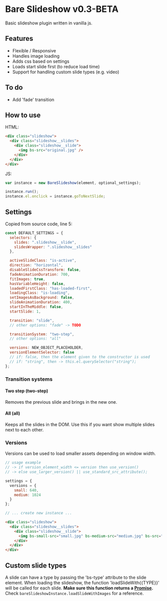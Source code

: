 # Bare Slideshow v0.3-BETA

Basic slideshow plugin written in vanilla js.



## Features

- Flexible / Responsive
- Handles image loading
- Adds css based on settings
- Loads start slide first (to reduce load time)
- Support for handling custom slide types (e.g. video)



## To do

- Add 'fade' transition



## How to use

HTML:

```html
<div class="slideshow">
  <div class="slideshow__slides">
    <div class="slideshow__slide">
      <img bs-src="original.jpg" />
    </div>
  </div>
</div>
```

JS:

```javascript
var instance = new BareSlideshow(element, optional_settings);

instance.run();
instance.el.onclick = instance.goToNextSlide;
```



## Settings

Copied from source code, line 5:

```javascript
const DEFAULT_SETTINGS = {
  selectors: {
    slides: ".slideshow__slide",
    slidesWrapper: ".slideshow__slides"
  },

  activeSlideClass: "is-active",
  direction: "horizontal",
  disableSlideCssTransform: false,
  fadeAnimationDuration: 700,
  fitImages: true,
  hasVariableHeight: false,
  loadedFirstClass: "has-loaded-first",
  loadingClass: "is-loading",
  setImagesAsBackground: false,
  slideAnimationDuration: 400,
  startInTheMiddle: false,
  startSlide: 1,

  transition: "slide",
  // other options: "fade" -> TODO

  transitionSystem: "two-step",
  // other options: "all"

  versions: NEW_OBJECT_PLACEHOLDER,
  versionElementSelector: false
  // if: false, then the element given to the constructor is used
  // if: "string", then -> this.el.querySelector("string");
};
```


### Transition systems

#### Two step (two-step)

Removes the previous slide and brings in the new one.

#### All (all)

Keeps all the slides in the DOM. Use this if you want show multiple slides next to each other.


### Versions

Versions can be used to load smaller assets depending on window width.

```javascript
// usage example
// -> if version_element_width <= version then use_version()
// -> else use_larger_version() || use_standard_src_attribute();

settings = {
  versions = {
    small: 640,
    medium: 1024
  }
};

// ... create new instance ...
```

```html
<div class="slideshow">
  <div class="slideshow__slides">
    <div class="slideshow__slide">
      <img bs-small-src="small.jpg" bs-medium-src="medium.jpg" bs-src="original.jpg" />
    </div>
  </div>
</div>
```



## Custom slide types

A slide can have a type by passing the 'bs-type' attribute to the slide element. When loading the slideshow, the function 'loadSlideWith{{TYPE}}' will be called for each slide. **Make sure this function returns a [Promise](https://github.com/jakearchibald/es6-promise#es6-promise-subset-of-rsvpjs).** Check `bareSlideshowInstance.loadSlideWithImages` for a reference.
